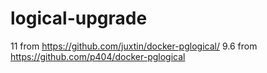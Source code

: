 # logical-upgrade

11 from https://github.com/juxtin/docker-pglogical/
9.6 from https://github.com/p404/docker-pglogical
